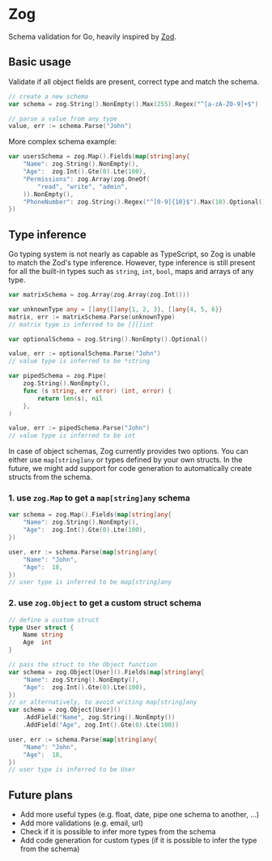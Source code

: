 # Zog

Schema validation for Go, heavily inspired by [Zod](https://github.com/colinhacks/zod).

## Basic usage

Validate if all object fields are present, correct type and match the schema.

```go
// create a new schema
var schema = zog.String().NonEmpty().Max(255).Regex("^[a-zA-Z0-9]+$")

// parse a value from any type
value, err := schema.Parse("John")
```

More complex schema example:

```go
var usersSchema = zog.Map().Fields(map[string]any{
	"Name": zog.String().NonEmpty(),
	"Age":  zog.Int().Gte(0).Lte(100),
	"Permissions": zog.Array(zog.OneOf(
		"read", "write", "admin",
	)).NonEmpty(),
	"PhoneNumber": zog.String().Regex("^[0-9]{10}$").Max(10).Optional(),
})
```

## Type inference

Go typing system is not nearly as capable as TypeScript, so Zog is unable to match the Zod's type inference. However, type inference is still present for all the built-in types such as `string`, `int`, `bool`, maps and arrays of any type.

```go
var matrixSchema = zog.Array(zog.Array(zog.Int()))

var unknownType any = []any{[]any{1, 2, 3}, []any{4, 5, 6}}
matrix, err := matrixSchema.Parse(unknownType)
// matrix type is inferred to be [][]int

var optionalSchema = zog.String().NonEmpty().Optional()

value, err := optionalSchema.Parse("John")
// value type is inferred to be *string

var pipedSchema = zog.Pipe(
	zog.String().NonEmpty(),
	func (s string, err error) (int, error) {
		return len(s), nil
	},
)

value, err := pipedSchema.Parse("John")
// value type is inferred to be int
```

In case of object schemas, Zog currently provides two options. You can either use `map[string]any` or types defined by your own structs. In the future, we might add support for code generation to automatically create structs from the schema.

### 1. use `zog.Map` to get a `map[string]any` schema

```go
var schema = zog.Map().Fields(map[string]any{
	"Name": zog.String().NonEmpty(),
	"Age":  zog.Int().Gte(0).Lte(100),
})

user, err := schema.Parse(map[string]any{
	"Name": "John",
	"Age":  18,
})
// user type is inferred to be map[string]any
```

### 2. use `zog.Object` to get a custom struct schema

```go
// define a custom struct
type User struct {
	Name string
	Age  int
}

// pass the struct to the Object function
var schema = zog.Object[User]().Fields(map[string]any{
	"Name": zog.String().NonEmpty(),
	"Age":  zog.Int().Gte(0).Lte(100),
})
// or alternatively, to avoid writing map[string]any
var schema = zog.Object[User]()
	.AddField("Name", zog.String().NonEmpty())
	.AddField("Age", zog.Int().Gte(0).Lte(100))

user, err := schema.Parse(map[string]any{
	"Name": "John",
	"Age":  18,
})
// user type is inferred to be User
```

## Future plans

- Add more useful types (e.g. float, date, pipe one schema to another, ...)
- Add more validations (e.g. email, url)
- Check if it is possible to infer more types from the schema
- Add code generation for custom types (if it is possible to infer the type from the schema)
